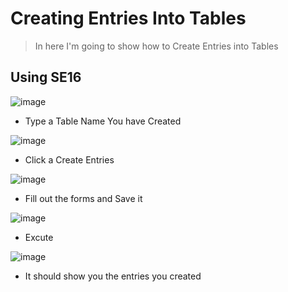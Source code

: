 # Creating Entries Into Tables
> In here I'm going to show how to Create Entries into Tables


## Using SE16
![image](https://user-images.githubusercontent.com/103248677/162434177-5b1c91ef-f242-410c-add9-1a5dfc80b55f.png)
* Type a Table Name You have Created

![image](https://user-images.githubusercontent.com/103248677/162434672-5b3860fb-7e10-4dd8-a4f2-859c9de8c913.png)
* Click a Create Entries 

![image](https://user-images.githubusercontent.com/103248677/162434882-f4f720c4-b637-4e95-89f5-0f1672fcd013.png)
* Fill out the forms and Save it

![image](https://user-images.githubusercontent.com/103248677/162435017-fd2ec38d-8ed8-42ff-b6c8-1170ab8ab851.png)
* Excute

![image](https://user-images.githubusercontent.com/103248677/162435301-f316856c-18ca-43a9-9fed-be1bc2b7bdd8.png)
* It should show you the entries you created 
